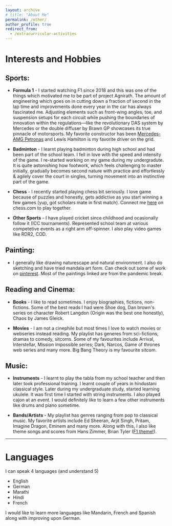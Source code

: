 ```yaml
---
layout: archive
# title: "About Me"
permalink: /other/
author_profile: true
redirect_from:
  - /extracurricular-activities
---
```


# Interests and Hobbies

## Sports: ##

* **Formula 1** - I started watching F1 since 2018 and this was one of the things which motivated me to be part of project Agnirath. The amount of engineering which goes on in cutting down a fraction of second in the lap time and improvements done every year in the car has always fascinated me. Adjusting elements such as front-wing angles, toe, and suspension setups for each circuit while pushing the boundaries of innovation within the regulations—like the revolutionary DAS system by Mercedes or the double diffuser by Brawn GP showcases its true pinnacle of motorsports. My favorite constructor has been [Mercedes-AMG Petronas](https://www.mercedesamgf1.com/) and Lewis Hamilton is my favorite driver on the grid.

* **Badminton** - I learnt playing badminton during high school and had been part of the school team. I fell in love with the speed and intensity of the game. I re-started working on my game during my undergradute. It is quite astonishing how footwork, which feels challenging to master initially, gradually becomes second nature with practice and effortlessly & agilely cover the court in singles, turning movement into an instinctive part of the game. 

* **Chess** - I recently started playing chess bit seriously. I love game because of puzzles and honestly, gets addictive as you start winning a few games (yup, got scholars mate in first match). Connect me [here](https://www.chess.com/member/cosmic_26) on chess.com to play together.

* **Other Sports** - I have played cricket since childhood and ocasionally follow it (ICC tournaments). Represented school team at various competetive events as a right arm off-spinner. I also play video games like RDR2, COD.


## Painting: ##

- I generally like drawing naturescape and natural environment. I also do sketching and have tried mandala art form. Can check out some of work on [pinterest](https://pin.it/2c8Ym5D8z). Most of the paintings linked are from the pandemic break.

## Reading and Cinema: ##

* **Books** - I like to read sometimes. I enjoy biographies, fictions, non-fictions. Some of the best reads I had were Shoe dog, Dan brown's series on character Robert Langdon (Origin was the best one honestly), Chaos by James Gleick.

* **Movies** - I am not a cinephile but most times I love to watch movies or webseries instead reading. My playlist has generes from sci-fictions, dramas to comedy, sitcoms. Some of my favourites include Arrival, Interstellar, Mission impossible series; Dark, Narcos, Game of thrones web series and many more. Big Bang Theory is my favourite sitcom.

## Music: ##

* **Instruments** - I learnt to play the tabla from my school teacher and then later took professional training. I learnt couple of years in hindustani classical style. Later during my undergraduate study, started learning ukulele. It was first time I started with string instruments. I also played cajon at an event. I would definitely like to learn a few other instruments like drums and piano sometime.

* **Bands/Artists** - My playlist has genres ranging from pop to classical music. My favorite artists include Ed Sheeran, Arjit Singh, Pritam, Imagine Dragon, Eminem and many more. Along with this, I also like theme songs and scores from Hans Zimmer, Brian Tyler ([F1 theme!](https://www.youtube.com/watch?v=8AYy-BcjRXg)).

<!-- ### Concerts:
Listening to live music has definitely moved up the things I like to do ever since I started playing multiple instruments. Appreciating the musicians skills 
List of concer -->


**************************************** 
# Languages

I can speak 4 languages (and understand 5)
* English
* German
* Marathi
* Hindi
* French

I would like to learn more languages like Mandarin, French and Spanish along with improving upon German.